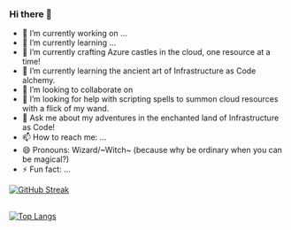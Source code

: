 ### Hi there 👋

<!--
**kunlesanni/kunlesanni** is a ✨ _special_ ✨ repository because its `README.md` (this file) appears on your GitHub profile.

Here are some ideas to get you started:

- 🔭 I’m currently working on ...
- 🌱 I’m currently learning ...
- 👯 I’m looking to collaborate on ...
- 🤔 I’m looking for help with ...
- 💬 Ask me about ...
- 📫 How to reach me: ...
- 😄 Pronouns: ...
- ⚡ Fun fact: ...
-->

- 🔭 I’m currently working on ...
- 🌱 I’m currently learning ...
- 🔭 I’m currently crafting Azure castles in the cloud, one resource at a time!
- 🌱 I’m currently learning the ancient art of Infrastructure as Code alchemy.
- 👯 I’m looking to collaborate on 
- 🤔 I’m looking for help with scripting spells to summon cloud resources with a flick of my wand.
- 💬 Ask me about my adventures in the enchanted land of Infrastructure as Code!
- 📫 How to reach me: ...
- 😄 Pronouns:  Wizard/~Witch~ (because why be ordinary when you can be magical?)
- ⚡ Fun fact: ...

[![GitHub Streak](https://github-readme-streak-stats.herokuapp.com/?user=kunlesanni&theme=nightowl)](https://git.io/streak-stats)&nbsp; &nbsp; &nbsp; &nbsp; &nbsp;
<br>
<br>
<!--[![Top Langs](https://github-readme-stats.vercel.app/api/top-langs/?username=kunlesanni&layout=compact&card_width=445)](https://github.com/kunlesanni/github-readme-stats)-->

[![Top Langs](https://github-readme-stats.vercel.app/api/top-langs/?username=kunlesanni&layout=compact&card_width=445&hide=html,c#)](https://github.com/kunlesanni/github-readme-stats)

<!--![Top Langs](https://github-readme-stats.vercel.app/api/top-langs/?username=kunlesanni&hide=javascript,html)-->

